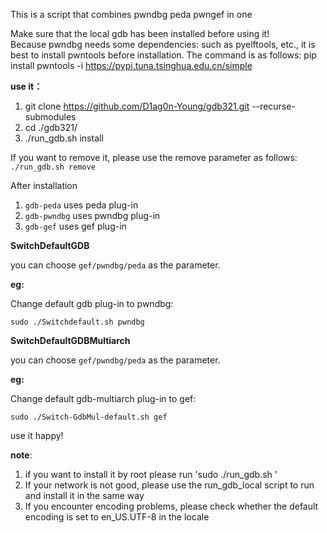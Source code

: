 This is a script that combines pwndbg peda pwngef in one

Make sure that the local gdb has been installed before using it!<br>
Because pwndbg needs some dependencies: such as pyelftools, etc., it is best to install pwntools before installation. The command is as follows: pip install pwntools -i https://pypi.tuna.tsinghua.edu.cn/simple

**use it：**
1. git clone https://github.com/D1ag0n-Young/gdb321.git --recurse-submodules
2. cd ./gdb321/
3. ./run_gdb.sh install

If you want to remove it, please use the remove parameter as follows:<br>
`./run_gdb.sh remove`

After installation

1. `gdb-peda` uses peda plug-in
2. `gdb-pwndbg` uses pwndbg plug-in
2. `gdb-gef` uses gef plug-in

**SwitchDefaultGDB**

you can choose `gef/pwndbg/peda` as the parameter.<br>

**eg:**

Change default gdb plug-in to pwndbg:

`sudo ./Switchdefault.sh pwndbg`

**SwitchDefaultGDBMultiarch**

you can choose `gef/pwndbg/peda` as the parameter.<br>

**eg:**

Change default gdb-multiarch plug-in to gef:

`sudo ./Switch-GdbMul-default.sh gef`

use it happy!

**note**: 
1. if you want to install it by root please run 'sudo ./run_gdb.sh '
2. If your network is not good, please use the run_gdb_local script to run and install it in the same way
3. If you encounter encoding problems, please check whether the default encoding is set to en_US.UTF-8 in the locale
